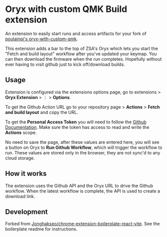 # Oryx with custom QMK Build extension

An extension to easily start runs and access artifacts for your fork of [poulainpi's oryx-with-custom-qmk](https://github.com/poulainpi/oryx-with-custom-qmk).

This extension adds a bar to the top of ZSA's Oryx which lets you start the "Fetch and build layout" workflow after you've updated your keymap. You can then download the firmware when the run completes. Hopefully without ever having to visit github just to kick off/download builds.

## Usage

Extension is configured via the extensions options page, go to extensions > <b>Oryx Extension</b> > ⋮ > <b>Options</b>.

To get the Github Action URL</b> go to your repository page &gt; <b>Actions</b> &gt; <b>Fetch and build layout</b> and copy the URL.

To get the <b>Personal Access Token</b> you will need to follow the <a href="https://docs.github.com/en/authentication/keeping-your-account-and-data-secure/managing-your-personal-access-tokens#creating-a-fine-grained-personal-access-token">Github Documentation</a>. Make sure the token has access to read and write the <b>Actions</b> scope.

No need to save the page, after these values are entered here, you will see a button on Oryx to <b>Run Github Workflow</b>, which will trigger the workflow to run. These values are stored only in the browser, they are not sync'd to any cloud storage.

## How it works

The extension uses the Github API and the Oryx URL to drive the Github workflow. When the latest workflow is complete, the API is used to create a download link.

## Development

Forked from [Jonghakseo/chrome-extension-boilerplate-react-vite](https://github.com/Jonghakseo/chrome-extension-boilerplate-react-vite).  See the boilerplate readme for instructions.